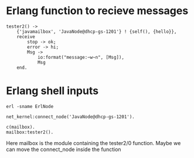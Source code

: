 # Erlang function to recieve messages
```
tester2() ->
    {'javamailbox', 'JavaNode@dhcp-gs-1201'} ! {self(), {hello}},
    receive
        stop -> ok;
		error -> hi;
        Msg ->
            io:format("message:~w~n", [Msg]),
			Msg
    end.
```

# Erlang shell inputs
```
erl -sname ErlNode

net_kernel:connect_node('JavaNode@dhcp-gs-1201').

c(mailbox).
mailbox:tester2().
```
Here mailbox is the module containing the tester2/0 function. Maybe we can move the connect_node inside the function